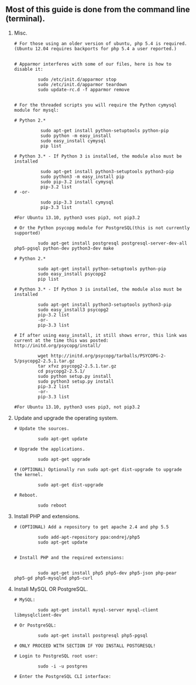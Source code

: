 ## Most of this guide is done from the command line (terminal).

1. Misc.

       # For those using an older version of ubuntu, php 5.4 is required. (Ubuntu 12.04 requires backports for php 5.4 a user reported.)  
        

       # Apparmor interferes with some of our files, here is how to disable it:  
        
                sudo /etc/init.d/apparmor stop  
                sudo /etc/init.d/apparmor teardown  
                sudo update-rc.d -f apparmor remove  
                

       # For the threaded scripts you will require the Python cymysql module for mysql:  
       
       # Python 2.*  
                
                 sudo apt-get install python-setuptools python-pip
                 sudo python -m easy_install
                 sudo easy_install cymysql
                 pip list  
                        
       # Python 3.* - If Python 3 is installed, the module also must be installed  
                
                 sudo apt-get install python3-setuptools python3-pip
                 sudo python3 -m easy_install pip
                 sudo pip-3.2 install cymysql
                 pip-3.2 list
       # -or-  
       
                 sudo pip-3.3 install cymysql
                 pip-3.3 list  
                        
       #For Ubuntu 13.10, python3 uses pip3, not pip3.2

       # Or the Python psycopg module for PostgreSQL(this is not currently supported)  
       
                sudo apt-get install postgresql postgresql-server-dev-all php5-pgsql python-dev python3-dev make  
                
       # Python 2.*  
       
                sudo apt-get install python-setuptools python-pip
                sudo easy_install psycopg2
                pip list  
                
       # Python 3.* - If Python 3 is installed, the module also must be installed  
       
                sudo apt-get install python3-setuptools python3-pip
                sudo easy_install3 psycopg2
                pip-3.2 list
                -or-
                pip-3.3 list  
                
       # If after using easy_install, it still shows error, this link was current at the time this was posted: http://initd.org/psycopg/install/  
       
                wget http://initd.org/psycopg/tarballs/PSYCOPG-2-5/psycopg2-2.5.1.tar.gz
                tar xfvz psycopg2-2.5.1.tar.gz
                cd psycopg2-2.5.1/
                sudo python setup.py install
                sudo python3 setup.py install
                pip-3.2 list
                -or-
                pip-3.3 list  
                
       #For Ubuntu 13.10, python3 uses pip3, not pip3.2
                
                
2. Update and upgrade the operating system.

       # Update the sources.  
        
                sudo apt-get update  
                
       # Upgrade the applications.  
        
                sudo apt-get upgrade  
                
       # (OPTIONAL) Optionally run sudo apt-get dist-upgrade to upgrade the kernel.  
        
                sudo apt-get dist-upgrade  
                
       # Reboot.  
        
                sudo reboot
                
3. Install PHP and extensions.

       # (OPTIONAL) Add a repository to get apache 2.4 and php 5.5  
         
                sudo add-apt-repository ppa:ondrej/php5  
                sudo apt-get update  
                

       # Install PHP and the required extensions:    
        
        
                sudo apt-get install php5 php5-dev php5-json php-pear php5-gd php5-mysqlnd php5-curl  
                
4. Install MySQL OR PostgreSQL.  

       # MySQL:  
       
                sudo apt-get install mysql-server mysql-client libmysqlclient-dev  
                
       # Or PostgreSQL:  
       
                sudo apt-get install postgresql php5-pgsql 
                
       # ONLY PROCEED WITH SECTION IF YOU INSTALL POSTGRESQL! 
       
       # Login to PostgreSQL root user:  
       
                sudo -i -u postgres  
                
       # Enter the PostgreSQL CLI interface:


                




